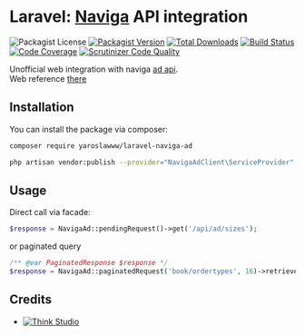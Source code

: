# Laravel: [Naviga](https://www.navigaglobal.com/) API integration

![Packagist License](https://img.shields.io/packagist/l/yaroslawww/laravel-naviga-ad?color=%234dc71f)
[![Packagist Version](https://img.shields.io/packagist/v/yaroslawww/laravel-naviga-ad)](https://packagist.org/packages/yaroslawww/laravel-naviga-ad)
[![Total Downloads](https://img.shields.io/packagist/dt/yaroslawww/laravel-naviga-ad)](https://packagist.org/packages/yaroslawww/laravel-naviga-ad)
[![Build Status](https://scrutinizer-ci.com/g/yaroslawww/laravel-naviga-ad/badges/build.png?b=master)](https://scrutinizer-ci.com/g/yaroslawww/laravel-naviga-ad/build-status/master)
[![Code Coverage](https://scrutinizer-ci.com/g/yaroslawww/laravel-naviga-ad/badges/coverage.png?b=master)](https://scrutinizer-ci.com/g/yaroslawww/laravel-naviga-ad/?branch=master)
[![Scrutinizer Code Quality](https://scrutinizer-ci.com/g/yaroslawww/laravel-naviga-ad/badges/quality-score.png?b=master)](https://scrutinizer-ci.com/g/yaroslawww/laravel-naviga-ad/?branch=master)

Unofficial web integration with naviga [ad api](docs/API%20Quick%20Reference%20Guide.pdf). <br>
Web reference [there](https://dev.navigahub.com/ElanWebPlatform/devdigital/swagger/ui/index)

## Installation

You can install the package via composer:

```bash
composer require yaroslawww/laravel-naviga-ad

php artisan vendor:publish --provider="NavigaAdClient\ServiceProvider" --tag="config"
```

## Usage

Direct call via facade:

```php
$response = NavigaAd::pendingRequest()->get('/api/ad/sizes');
```

or paginated query

```php
/** @var PaginatedResponse $response */
$response = NavigaAd::paginatedRequest('book/ordertypes', 16)->retrieve();
```

## Credits

- [![Think Studio](https://yaroslawww.github.io/images/sponsors/packages/logo-think-studio.png)](https://think.studio/)
